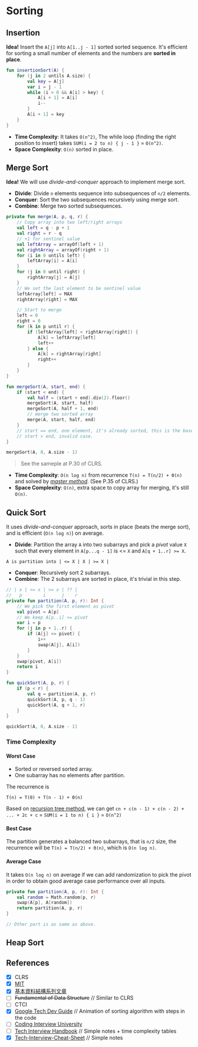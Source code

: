 # Sorting
## Insertion 
**Idea!** Insert the `A[j]` into `A[1..j - 1]` sorted sorted sequence. It's efficient for sorting a small number of elements and the numbers are **sorted in place**.

```kotlin
fun insertionSort(A) {
    for (j in 2 untils A.size) {
        val key = A[j]
        var i = j - 1
        while (i > 0 && A[i] > key) {
            A[i + 1] = A[i]
            i--
        }
        A[i + 1] = key
    }
}
```

* **Time Complexity**: It takes `O(n^2)`, The while loop (finding the right position to insert) takes `SUM(i = 2 to n) { j - 1 }` = `O(n^2)`.
* **Space Complexity**: `O(n)` sorted in place.

## Merge Sort
**Idea!** We will use *divide-and-conquer* approach to implement merge sort.

* **Divide**: Divide `n` elements sequence into subsequences of `n/2` elements.
* **Conquer**: Sort the two subsequences recursively using merge sort.
* **Combine**: Merge two sorted subsequences.

```kotlin
private fun merge(A, p, q, r) {
    // Copy array into two left/right arrays
    val left = q - p + 1
    val right = r - q
    // +1 for sentinel value
    val leftArray = arrayOf(left + 1)
    val rightArray = arrayOf(right + 1)
    for (i in 0 untils left) {
        leftArray[i] = A[i]
    }
    for (j in 0 until right) {
        rightArray[j] = A[j]
    }
    // We set the last element to be sentinel value
    leftArray[left] = MAX
    rightArray[right] = MAX

    // Start to merge
    left = 0
    right = 0
    for (k in p until r) {
        if (leftArray[left] < rightArray[right]) {
            A[k] = leftArray[left]
            left++
        } else {
            A[k] = rightArray[right]
            right++
        }
    }
}

fun mergeSort(A, start, end) {
    if (start < end) {
        val half = (start + end).div(2).floor()
        mergeSort(A, start, half)
        mergeSort(A, half + 1, end)
        // merge two sorted array
        merge(A, start, half, end)
    }
    // start == end, one element, it's already sorted, this is the base case.
    // start > end, invalid case.
}

mergeSort(A, 0, A.size - 1)
```

> See the sameple at P.30 of CLRS.

* **Time Complexity**: `O(n log n)` from recurrence `T(n) = T(n/2) + Θ(n)` and solved by *[master method](../topics/recursion.md)*. (See P.35 of CLRS.)
* **Space Complexity**: `O(n)`, extra space to copy array for merging, it's still `O(n)`.

## Quick Sort
It uses *divide-and-conquer* approach, sorts in place (beats the merge sort), and is efficient (`O(n log n)`) on average.

* **Divide**: Partition the array `A` into two subarrays and pick a *pivot* value `X` such that every element in `A[p...q - 1]` is <= `X` and `A[q + 1..r] >= X`.

```
A is partition into | <= X | X | >= X |
```

* **Conquer**: Recursively sort 2 subarrays.
* **Combine**: The 2 subarrays are sorted in place, it's trivial in this step.

```kotlin
// | x | <= x | >= x | ?? |
//   p        i      j    r
private fun partition(A, p, r): Int {
    // We pick the first element as pivot
    val pivot = A[p]
    // We keep A[p..i] <= pivot
    var i = p
    for (j in p + 1..r) {
        if (A[j] <= pivot) {
            i++
            swap(A[j], A[i])
        }
    }
    swap(pivot, A[i])
    return i
}

fun quickSort(A, p, r) {
    if (p < r) {
        val q = partition(A, p, r)
        quickSort(A, p, q - 1)
        quickSort(A, q + 1, r)
    }
}

quickSort(A, 0, A.size - 1)
```

### Time Complexity
#### Worst Case
* Sorted or reversed sorted array.
* One subarray has no elements after partition.

The recurrence is
```
T(n) = T(0) + T(n - 1) + Θ(n)
```

Based on [recursion tree method](../topics/recursion.md#time-complexity-recurrences), we can get `cn + c(n - 1) + c(n - 2) + ... + 2c + c` = `SUM(i = 1 to n) { i }` = `O(n^2)`

#### Best Case
The partition generates a balanced two subarrays, that is `n/2` size, the recurrence will be `T(n) = T(n/2) + Θ(n)`, which is `O(n log n)`.

#### Average Case
It takes `O(n log n)` on average if we can add randomization to pick the pivot in order to obtain good average case performance over all inputs.

```kotlin
private fun partition(A, p, r): Int {
    val random = Math.random(p, r)
    swap(A[p], A[random])
    return partition(A, p, r)
}

// Other part is as same as above.
```

## Heap Sort

## References
- [X] CLRS
- [X] [MIT](https://ocw.mit.edu/courses/6-046j-introduction-to-algorithms-sma-5503-fall-2005/video_galleries/video-lectures)
- [X] [基本資料結構系列文章](http://alrightchiu.github.io/SecondRound/mu-lu-yan-suan-fa-yu-zi-liao-jie-gou.html)
- [ ] ~~Fundamental of Data Structure~~ // Similar to CLRS
- [ ] CTCI
- [X] [Google Tech Dev Guide](https://techdevguide.withgoogle.com/paths/data-structures-and-algorithms/#sequence-8) // Animation of sorting algorithm with steps in the code
- [ ] [Coding Interview University](https://github.com/jwasham/coding-interview-university#sorting)
- [ ] [Tech Interview Handbook](https://www.techinterviewhandbook.org/algorithms/sorting-searching/) // Simple notes + time complexity tables
- [X] [Tech-Interview-Cheat-Sheet](https://github.com/TSiege/Tech-Interview-Cheat-Sheet#sorting-algorithms) // Simple notes

